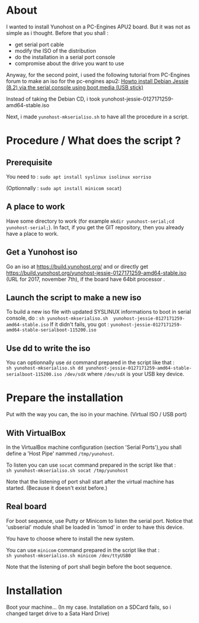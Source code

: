 # About
I wanted to install Yunohost on a PC-Engines APU2 board.
But it was not as simple as i thought.
Before that you shall :
* get serial port cable
* modify the ISO of the distribution
* do the installation in a serial port console
* compromise about the drive you want to use

Anyway, for the second point, 
i used the following tutorial from PC-Engines forum to make an iso for the pc-engines apu2:
[Howto install Debian Jessie (8.2) via the serial console using boot media (USB stick)](http://pcengines.info/forums/?page=post&id=51C5DE97-2D0E-40E9-BFF7-7F7FE30E18F)

Instead of taking the Debian CD, i took yunohost-jessie-0127171259-amd64-stable.iso

Next, i made `yunohost-mkserialiso.sh` to have all the procedure in a script.

# Procedure / What does the script ?

## Prerequisite
You need to : `sudo apt install syslinux isolinux xorriso`

(Optionnally : `sudo apt install minicom socat`)

## A place to work
Have some directory to work (for example `mkdir yunohost-serial;cd yunohost-serial;`).
In fact, if you get the GIT repository, then you already have a place to work. 

## Get a Yunohost iso
Go an iso at https://build.yunohost.org/ and or directly get
https://build.yunohost.org/yunohost-jessie-0127171259-amd64-stable.iso (URL for 2017, november 7th), if the board have 64bit processor .

## Launch the script to make a new iso
To build a new iso file with updated SYSLINUX informations to boot in serial console, do :
`sh yunohost-mkserialiso.sh  yunohost-jessie-0127171259-amd64-stable.iso`
If it didn't fails, you got :
`yunohost-jessie-0127171259-amd64-stable-serialboot-115200.iso`

## Use dd to write the iso 
You can optionnally use `dd` command prepared in the script like that :  
`sh yunohost-mkserialiso.sh dd yunohost-jessie-0127171259-amd64-stable-serialboot-115200.iso /dev/sdX`
where `/dev/sdX` is your USB key device.


# Prepare the installation

Put with the way you can, the iso in your machine. (Virtual ISO / USB port)

## With VirtualBox
In the VirtualBox machine configuration (section 'Serial Ports'),you shall define a 'Host Pipe' nammed `/tmp/yunohost`.

To listen you can use `socat` command prepared in the script like that :  
`sh yunohost-mkserialiso.sh socat /tmp/yunohost`

Note that the listening of port shall start after the virtual machine has started. (Because it doesn't exist before.)

## Real board
For boot sequence, use Putty or Minicom to listen the serial port.
Notice that 'usbserial' module shall be loaded in 'lsmod' in order to have this device.

You have to choose where to install the new system.

You can use `minicom` command prepared in the script like that :  
`sh yunohost-mkserialiso.sh minicom /dev/ttyUSB0`

Note that the listening of port shall begin before the boot sequence.

# Installation
Boot your machine... (In my case. Installation on a SDCard fails, so i changed target drive to a Sata Hard Drive)

